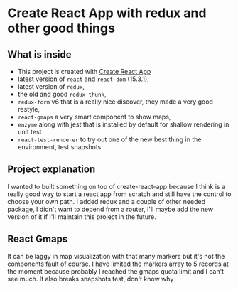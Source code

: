 # Create React App with redux and other good things

## What is inside
- This project is created with [Create React App](https://github.com/facebookincubator/create-react-app)
- latest version of `react` and `react-dom` (15.3.1),
- latest version of `redux`,
- the old and good `redux-thunk`,
- `redux-form` v6 that is a really nice discover, they made a very good restyle,
- `react-gmaps` a very smart component to show maps,
- `enzyme` along with jest that is installed by default for shallow rendering in unit test
- `react-test-renderer` to try out one of the new best thing in the environment, test snapshots

## Project explanation
I wanted to built something on top of create-react-app because I think is a really good way to start a react app from scratch and still have the control to choose your own path.
I added redux and a couple of other needed package, I didn't want to depend from a router, I'll maybe add the new version of it if I'll maintain this project in the future.

## React Gmaps
It can be laggy in map visualization with that many markers but it's not the components fault of course. I have limited the markers array to 5 records at the moment because probably I reached the gmaps quota limit and I can't see much.
It also breaks snapshots test, don't know why
